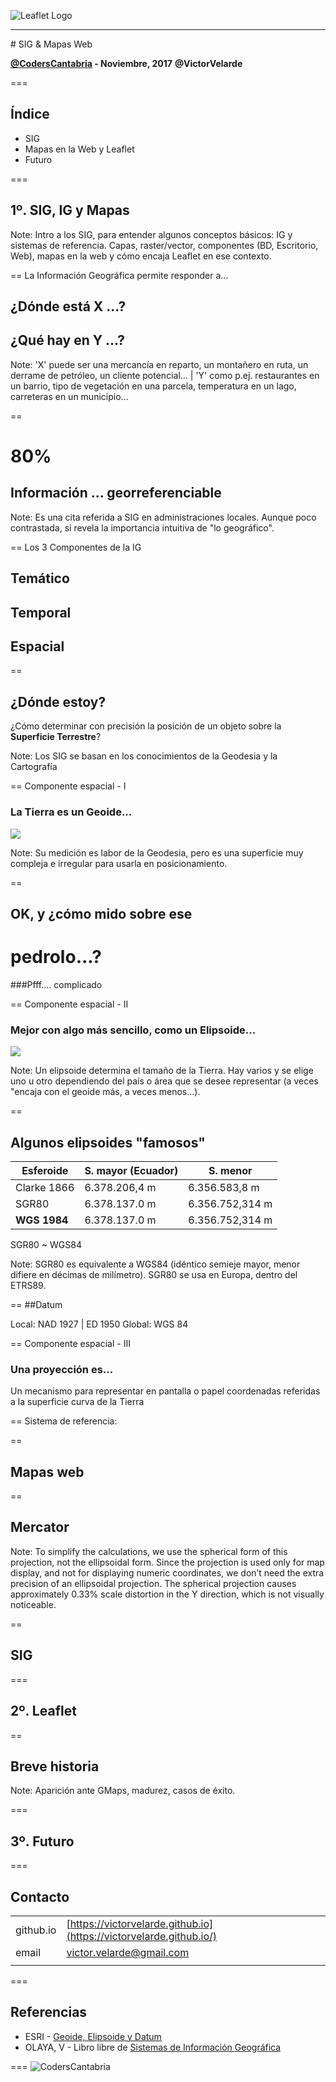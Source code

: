 ![Leaflet Logo](./resources/logoLeaflet.png)
<hr />   
# SIG & Mapas Web
<br/>

**[@CodersCantabria](https://twitter.com/coderscantabria) - Noviembre, 2017**
**@VictorVelarde** <!-- .element style="margin-top: 60px; color: #57A15E;" -->


===
## Índice
* SIG
* Mapas en la Web y Leaflet
* Futuro


===
## 1º. SIG, IG y Mapas
<!-- //.slide: data-background="#ff0000" -->

Note: 
Intro a los SIG, para entender algunos conceptos básicos: IG y sistemas de referencia. Capas, raster/vector, componentes (BD, Escritorio, Web), mapas en la web y cómo encaja Leaflet en ese contexto.


==
La Información Geográfica permite responder a...
## ¿**Dónde** está X ...? 
## ¿Qué hay **en** Y ...?

Note: 
'X' puede ser una mercancía en reparto, un montañero en ruta, un derrame de petróleo, un cliente potencial... | 'Y' como p.ej. restaurantes en un barrio, tipo de vegetación en una parcela, temperatura en un lago, carreteras en un municipio...


== 
# 80% <!-- .element style="color: #57A15E;"-->  
## Información ... georreferenciable 

Note:
Es una cita referida a SIG en administraciones locales. Aunque poco contrastada, si revela la importancia intuitiva de "lo geográfico".


== 
Los 3 Componentes de la IG

## Temático <!-- .element class="fragment" data-fragment-index="1" -->  
## Temporal <!-- .element class="fragment" data-fragment-index="2" -->  
## **Espacial** <!-- .element style="color: #57A15E;" class="fragment" data-fragment-index="3" -->  


==
## ¿Dónde estoy?
¿Cómo determinar con precisión la posición de un objeto sobre la **Superficie Terrestre**?

Note: Los SIG se basan en los conocimientos de la Geodesia y la Cartografía


==
Componente espacial - I
### La Tierra es un Geoide...
<img src='resources/geoide.png'>

Note: Su medición es labor de la Geodesia, pero es una superficie muy compleja e irregular para usarla en posicionamiento.


==
## OK, y ¿cómo mido sobre ese 
# pedrolo...?
###Pfff.... complicado<!-- .element style="color: red" class="fragment" data-fragment-index="1" -->  


==
Componente espacial - II
### Mejor con algo más sencillo, como un Elipsoide...
<img src='resources/elipsoide.jpg'>

Note: Un elipsoide determina el tamaño de la Tierra. Hay varios y se elige uno u otro dependiendo del país o área que se desee representar (a veces "encaja con el geoide más, a veces menos...).


==
## Algunos elipsoides "famosos"

|Esferoide|S. mayor (Ecuador)|S. menor|
|--|--|--|
|Clarke 1866|6.378.206,4 m|6.356.583,8 m|
|SGR80|6.378.137.0 m|6.356.752,314 m|
|**WGS 1984**|6.378.137.0 m|6.356.752,314 m|

SGR80 ~ WGS84

Note:
SGR80 es equivalente a WGS84 (idéntico semieje mayor, menor difiere en décimas de milímetro). SGR80 se usa en Europa, dentro del ETRS89.

==
##Datum

Local: NAD 1927 | ED 1950
Global: WGS 84


==
Componente espacial - III
### Una proyección es...

Un mecanismo para representar en pantalla o papel coordenadas referidas a la superficie curva de la Tierra

== 
Sistema de referencia: 

==
## Mapas web


==
## Mercator

Note: 
To simplify the calculations, we use the spherical form of this projection, not the ellipsoidal form. Since the projection is used only for map display, and not for displaying numeric coordinates, we don’t need the extra precision of an ellipsoidal projection. The spherical projection causes approximately 0.33% scale distortion in the Y direction, which is not visually noticeable.

==
## SIG


<!-- 2º Leaflet --------------------------------------------------- -->
===
## 2º. Leaflet
<!-- .slide: data-background="resources/logoLeaflet.png" -->

== 
## Breve historia
<!-- .slide: data-background="#57A15E" -->
Note: Aparición ante GMaps, madurez, casos de éxito.

<!-- 3º Futuro ---------------------------------------------------- -->
===
## 3º. Futuro
<!-- .slide: data-background="#ffc156" -->


<!-- 4º Cierre ---------------------------------------------------- -->
===
## Contacto

|||
|-|-|
|github.io|[https://victorvelarde.github.io](https://victorvelarde.github.io/)|
|email|[victor.velarde@gmail.com](mailto:victor.velarde@gmail.com)|
|||

===
## Referencias
* ESRI - [Geoide, Elipsoide y Datum](http://desktop.arcgis.com/es/arcmap/latest/map/projections/about-the-geoid-ellipsoid-spheroid-and-datum-and-h.htm)
* OLAYA, V - Libro libre de [Sistemas de Información Geográfica](http://volaya.github.io/libro-sig/)

=== 
![CodersCantabria](./resources/Coders.jpg)  <!-- .element style="border: 0; background: none; box-shadow: none; border-radius: 350px;" -->

